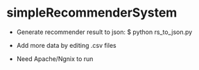 # simpleRecommenderSystem
- Generate recommender result to json:
$ python rs_to_json.py

- Add more data by editing .csv files
- Need Apache/Ngnix to run